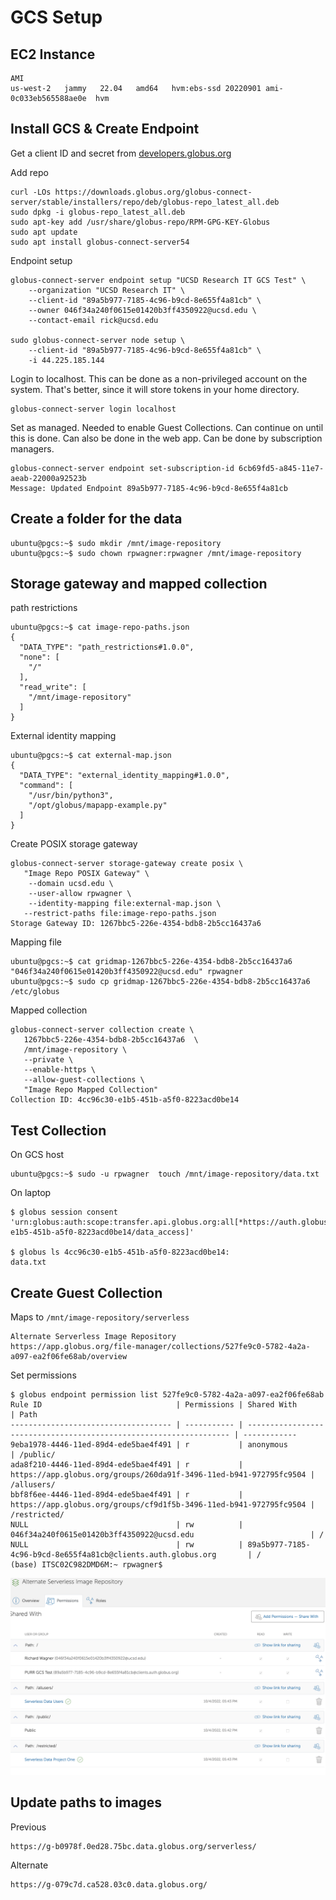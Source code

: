 # GCS Setup


## EC2 Instance

```
AMI
us-west-2	jammy	22.04	amd64	hvm:ebs-ssd	20220901 ami-0c033eb565588ae0e	hvm
```


## Install GCS & Create Endpoint

Get a client ID and secret from [developers.globus.org](https://developers.globus.org)

Add repo
```
curl -LOs https://downloads.globus.org/globus-connect-server/stable/installers/repo/deb/globus-repo_latest_all.deb
sudo dpkg -i globus-repo_latest_all.deb
sudo apt-key add /usr/share/globus-repo/RPM-GPG-KEY-Globus
sudo apt update
sudo apt install globus-connect-server54
```

Endpoint setup

```
globus-connect-server endpoint setup "UCSD Research IT GCS Test" \
    --organization "UCSD Research IT" \
    --client-id "89a5b977-7185-4c96-b9cd-8e655f4a81cb" \
    --owner 046f34a240f0615e01420b3ff4350922@ucsd.edu \
    --contact-email rick@ucsd.edu

sudo globus-connect-server node setup \
    --client-id "89a5b977-7185-4c96-b9cd-8e655f4a81cb" \
	-i 44.225.185.144
```

Login to localhost. This can be done as a non-privileged account on the system. That's better, since it will store tokens in your home directory.
```
globus-connect-server login localhost
```

Set as managed. Needed to enable Guest Collections. Can continue on until this is done. Can also be done in the web app. Can be done by subscription managers.
```
globus-connect-server endpoint set-subscription-id 6cb69fd5-a845-11e7-aeab-22000a92523b
Message: Updated Endpoint 89a5b977-7185-4c96-b9cd-8e655f4a81cb
```

## Create a folder for the data

```
ubuntu@pgcs:~$ sudo mkdir /mnt/image-repository
ubuntu@pgcs:~$ sudo chown rpwagner:rpwagner /mnt/image-repository
```

## Storage gateway and mapped collection

path restrictions
```
ubuntu@pgcs:~$ cat image-repo-paths.json
{
  "DATA_TYPE": "path_restrictions#1.0.0",
  "none": [
    "/"
  ],
  "read_write": [
    "/mnt/image-repository"
  ]
}
```

External identity mapping
```
ubuntu@pgcs:~$ cat external-map.json 
{
  "DATA_TYPE": "external_identity_mapping#1.0.0",
  "command": [
    "/usr/bin/python3",
    "/opt/globus/mapapp-example.py"
  ]
}
```

Create POSIX storage gateway
```
globus-connect-server storage-gateway create posix \
   "Image Repo POSIX Gateway" \
    --domain ucsd.edu \
    --user-allow rpwagner \
    --identity-mapping file:external-map.json \
   --restrict-paths file:image-repo-paths.json
Storage Gateway ID: 1267bbc5-226e-4354-bdb8-2b5cc16437a6
```

Mapping file
```
ubuntu@pgcs:~$ cat gridmap-1267bbc5-226e-4354-bdb8-2b5cc16437a6
"046f34a240f0615e01420b3ff4350922@ucsd.edu" rpwagner
ubuntu@pgcs:~$ sudo cp gridmap-1267bbc5-226e-4354-bdb8-2b5cc16437a6 /etc/globus
```

Mapped collection
```
globus-connect-server collection create \
   1267bbc5-226e-4354-bdb8-2b5cc16437a6  \
   /mnt/image-repository \
   --private \
   --enable-https \
   --allow-guest-collections \
   "Image Repo Mapped Collection"
Collection ID: 4cc96c30-e1b5-451b-a5f0-8223acd0be14
```

## Test Collection

On GCS host
```
ubuntu@pgcs:~$ sudo -u rpwagner  touch /mnt/image-repository/data.txt
```

On laptop
```
$ globus session consent
'urn:globus:auth:scope:transfer.api.globus.org:all[*https://auth.globus.org/scopes/4cc96c30-e1b5-451b-a5f0-8223acd0be14/data_access]'

$ globus ls 4cc96c30-e1b5-451b-a5f0-8223acd0be14:
data.txt

```

## Create Guest Collection

Maps to `/mnt/image-repository/serverless`
```
Alternate Serverless Image Repository
https://app.globus.org/file-manager/collections/527fe9c0-5782-4a2a-a097-ea2f06fe68ab/overview
```

Set permissions

```
$ globus endpoint permission list 527fe9c0-5782-4a2a-a097-ea2f06fe68ab
Rule ID                              | Permissions | Shared With                                                        | Path        
------------------------------------ | ----------- | ------------------------------------------------------------------ | ------------
9eba1978-4446-11ed-89d4-ede5bae4f491 | r           | anonymous                                                          | /public/    
ada8f210-4446-11ed-89d4-ede5bae4f491 | r           | https://app.globus.org/groups/260da91f-3496-11ed-b941-972795fc9504 | /allusers/  
bbf8f6ee-4446-11ed-89d4-ede5bae4f491 | r           | https://app.globus.org/groups/cf9d1f5b-3496-11ed-b941-972795fc9504 | /restricted/
NULL                                 | rw          | 046f34a240f0615e01420b3ff4350922@ucsd.edu                          | /           
NULL                                 | rw          | 89a5b977-7185-4c96-b9cd-8e655f4a81cb@clients.auth.globus.org       | /           
(base) ITSC02C982DMD6M:~ rpwagner$ 
```

![permissions](permissions.png)

## Update paths to images

Previous
```
https://g-b0978f.0ed28.75bc.data.globus.org/serverless/
```

Alternate
```
https://g-079c7d.ca528.03c0.data.globus.org/
```
